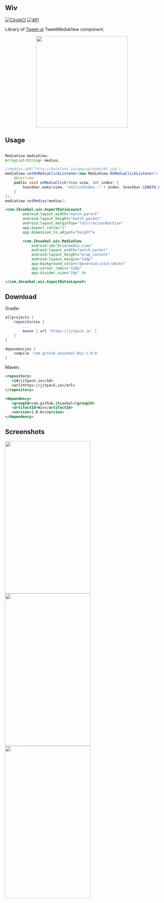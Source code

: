 Wiv
--------

[![CircleCI](https://circleci.com/gh/ihsanbal/Wiv/tree/master.svg?style=svg)](https://circleci.com/gh/ihsanbal/Wiv/tree/master)
[![API](https://img.shields.io/badge/API-16%2B-brightgreen.svg?style=flat-square)](http://www.oracle.com/technetwork/java/javase/downloads/jre7-downloads-1880261.html)

Library of [Tweet-ui](https://docs.fabric.io/android/twitter/tweet-ui.html) TweetMediaView component.

<p align="center">
    <img src="https://github.com/ihsanbal/Wiv/blob/master/resources/logo.jpg" width="300" height="300"/>
</p>

Usage
--------

```java

MediaView mediaView;
ArrayList<String> medias;

//medias.add("http://datalook.io/app/uploads/NY.jpg");
mediaView.setOnMediaClickListener(new MediaView.OnMediaClickListener() {
    @Override
    public void onMediaClick(View view, int index) {
        Snackbar.make(view, "onClickIndex :" + index, Snackbar.LENGTH_LONG).show();
    }
});
mediaView.setMedias(medias);
```

```xml
<com.ihsanbal.wiv.AspectRatioLayout
        android:layout_width="match_parent"
        android:layout_height="match_parent"
        android:layout_marginTop="?attr/actionBarSize"
        app:aspect_ratio="1"
        app:dimension_to_adjust="height">

        <com.ihsanbal.wiv.MediaView
            android:id="@+id/media.view"
            android:layout_width="match_parent"
            android:layout_height="wrap_content"
            android:layout_margin="14dp"
            app:background_color="@android:color/white"
            app:corner_radii="15dp"
            app:divider_size="2dp" />

</com.ihsanbal.wiv.AspectRatioLayout>
```

Download
--------

Gradle:
```groovy
allprojects {
	repositories {
		...
		maven { url 'https://jitpack.io' }
	}
}

dependencies {
	compile 'com.github.ihsanbal:Wiv:1.0.0'
}
```

Maven:
```xml
<repository>
   <id>jitpack.io</id>
   <url>https://jitpack.io</url>
</repository>

<dependency>
   <groupId>com.github.ihsanbal</groupId>
   <artifactId>Wiv</artifactId>
   <version>1.0.0</version>
</dependency>
```

Screenshots
--------

<p align="left">
    <img src="https://github.com/ihsanbal/Wiv/blob/master/resources/device-2017-05-31-144323.png" width="280" height="500"/>
    <img src="https://github.com/ihsanbal/Wiv/blob/master/resources/device-2017-05-31-144237.png" width="280" height="500"/>
    <img src="https://github.com/ihsanbal/Wiv/blob/master/resources/device-2017-05-31-144107.png" width="280" height="500"/>
</p>
